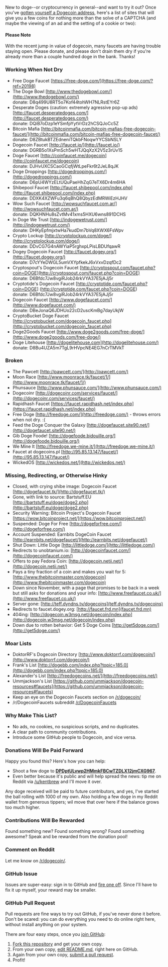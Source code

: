 New to doge--or cryptocurrency in general--and want to try it out? Once you've [gotten yourself a Dogecoin address](http://dogecoin.com/), here's a list of sites that will give you a few coins for nothing more than the solve of a CAPTCHA (and maybe the viewing of an ad and the setting of a cookie or two): 

#### Please Note

With the recent jump in value of dogecoin, many faucets are having trouble staying open.  Please donate, and please don't drain them dry if you're already more than a couple hundred doge in the bank.  Thanks!

### Working When Not Dry

- Free Doge Faucet [https://free-doge.com/](https://free-doge.com/?ref=20198)
- The Doge Bowl [http://www.thedogebowl.com/](http://www.thedogebowl.com/)<br>donate: D8q499U8RT5o7Kof44tohWH7NLRstEYr6Z
- Desperate Doges (caution: extremely agressive pop-up ads) [http://faucet.desperatedoges.com/](http://faucet.desperatedoges.com/)<br>donate: DQiB7oDzp1eYSmfpYytVrDz2hCSQJoCc5Z
- Bitcoin Mafia [http://bitcoinmafia.com/bitcoin-mafias-free-dogecoin-faucet/](http://bitcoinmafia.com/bitcoin-mafias-free-dogecoin-faucet/)<br>donate: D8ZBtukBTZEdneniTQkbFNoqwYYCSbNSLY
- Dogecoin Faucet [http://faucet.io/](http://faucet.io/)<br>donate: DGRB5o1XsPmSch5wHTJQqXzX2V5z3rUv15
- Doge Faucet [http://coinfaucet.me/dogecoin](http://coinfaucet.me/dogecoin)<br>donate: DJHvUXCSCaoGCqfjWtLpeFkr6t2JeL8qJK
- Doge Droppings [http://dogedroppings.com/](http://dogedroppings.com/)<br>donate: D6pU4WYzELtUQuPaeHhZqG7eTX6Dr4m6HA
- Shibepool Faucet [http://faucet.shibepool.com/index.php](http://faucet.shibepool.com/index.php)<br>donate: DDXK4XZWFu3q6qBhQ8QbyzEdMRWiEzHJHV
- Wow Such Faucet [http://wowsuchfaucet.com.ar/](http://wowsuchfaucet.com.ar/)<br>donate: DQKHNHu8sZvtMv41xms5HXU6wns891DCHS
- In Doge We Trust [http://indogewetrust.com/](http://indogewetrust.com/)<br>donate: DHKyEpfmjxtwHa7kudDm7bVq8XWX6FsWpv
- Crypto Lockup [http://cryptolockup.com/doge/](http://cryptolockup.com/doge/)<br>donate: DDvCG7G4nAWYiaP5rghxpLPisLBDUfqawR
- Dogey Dogecoin Faucet [http://faucet.dogey.org/](http://faucet.dogey.org/)<br>donate: D7cYYeDWGL5umVXYpfkekJ6xVxvDzqfDc2
- Cryptospout's Dogecoin Faucet [http://cryptospout.com/faucet.php?coin=DOGE](http://cryptospout.com/faucet.php?coin=DOGE)<br>donate: D6Bfdc7Jw8vgiRJob24rkVYA37E5jAJj5r
- Cryptotide's Dogecoin Faucet [http://cryptotide.com/faucet.php?coin=DOGE] (http://cryptotide.com/faucet.php?coin=DOGE) <br> donate: D6Bfdc7Jw8vgiRJob24rkVYA37E5jAJj5r
- Dogecoin Faucet [http://www.dogefaucet.com/](http://www.dogefaucet.com/)<br>donate: DBeJonaQ6JDHUo22cD2uscKmBg7dayUkjW
- CryptoBucket Doge Faucet [http://cryptobucket.com/dogecoin_faucet.php](http://cryptobucket.com/dogecoin_faucet.php)
- Doge2Goods Faucet [http://www.doge2goods.com/free-doge/](http://www.doge2goods.com/free-doge/)
- Doge Litehouse [http://dogelitehouse.com](http://dogelitehouse.com/)<br>donate: D8Bu4UZA5m7TgL9rHVpcNE4EG7nCrTMVkT

### Broken

- The Pawcett [http://pawcett.com/](http://pawcett.com/)
- Moon Race [http://www.moonrace.tk/faucet/1/](http://www.moonrace.tk/faucet/1/)
- Phunsauce [http://www.phunsauce.com/](http://www.phunsauce.com/)
- Dogecoinr [http://dogecoinr.com/services/faucet/](http://dogecoinr.com/services/faucet/)
- Rapidhash Faucet [https://faucet.rapidhash.net/index.php](https://faucet.rapidhash.net/index.php)
- Free Doge [http://freedoge.com/](http://freedoge.com/) - throws errors when not dry. :(
- Feed the Doge Conquer the Galaxy [http://dogefaucet.site90.net/](http://dogefaucet.site90.net/) 
- Gib Doge Foode! [http://dogefoode.bidouille.org/](http://dogefoode.bidouille.org/)
- We Mine It [http://freedoge.we-mine.it/](http://freedoge.we-mine.it/)
- Faucet at dogecoins.pl [http://95.85.13.147/faucet/](http://95.85.13.147/faucet/)
- WickedOS [http://wickedos.net/](http://wickedos.net/)

### Missing, Redirecting, or Otherwise Hinky

- Closed, with crying shibe image: Dogecoin Faucet [http://dogefaucet.tk/](http://dogefaucet.tk/)
- Gone, with link to source: Bartstuff.EU [http://bartstuff.eu/doge/doge2.php](http://bartstuff.eu/doge/doge2.php)
- Security Warning: Bitcoin Project's Dogecoin Faucet [https://wow.bitcoinproject.net/](https://wow.bitcoinproject.net/)
- Suspended: Doge For Free [http://dogeforfree.com/](http://dogeforfree.com/)
- Account Suspended: Earnbits DogeCoin Faucet [http://earnbits.net/dogefaucet/](http://earnbits.net/dogefaucet/)
- Shut Down: Little Doge [http://littledoge.com/](http://littledoge.com/)
- Redirects to unobtanium.io: [http://dogecoinfaucet.com/](http://dogecoinfaucet.com/)
- Offers to pay Fedora Coin: [http://dogecoin.netii.net/](http://dogecoin.netii.net/)
- Pays a tiny fraction of a coin and makes you wait for 5: [http://www.thebitcoinmaster.com/dogecoin](http://www.thebitcoinmaster.com/dogecoin)
- Down since November, with a page that promises to be back in a week but still asks for donations and your info: [http://www.freefaucet.co.uk/](http://www.freefaucet.co.uk/)
- Server gone: [http://teff.dyndns.tv/dogecoins](teff.dyndns.tv/dogecoins)
- Redirects to faucet.dogey.org: [http://faucet.frd.mn](faucet.frd.mn)
- 404ing: [http://dogecoin.w3msg.net/dogecoin/index.php](http://dogecoin.w3msg.net/dogecoin/index.php)
- Down due to rotten behavior: Get 5 Doge Coins [http://get5doge.com/](http://get5doge.com/)

### Moar Lists

- DoktorRF's Dogecoin Directory [http://www.doktorrf.com/dogecoin/](http://www.doktorrf.com/dogecoin/)
- Frank's List [http://dogebb.com/index.php?topic=185.0](http://dogebb.com/index.php?topic=185.0)
- Alexander's List [http://freedogecoins.net/](http://freedogecoins.net/)
- Ummjackson's List [https://github.com/ummjackson/dogecoin-resources#faucets](https://github.com/ummjackson/dogecoin-resources#faucets)
- Keep an eye on the Dogecoin Faucets section on [/r/dogecoin/](http://www.reddit.com/r/dogecoin/)
- /r/DogecoinFaucets subreddit [/r/DogecoinFaucets](http://www.reddit.com/r/dogecoinfaucets/)

### Why Make This List?

- No ads, no cookies, no suspicious scripts, and no duplicates.
- A clear path to community contributions.
- Introduce some GitHub people to Dogecoin, and vice versa.

### Donations Will Be Paid Forward

Happy you found this? Here's how you can help:

- Shoot a few doge to __<a href="http://dogechain.info/address/DPDptULvwp2HMmkFBCwTZDLX12jmCXG967">DPDptULvwp2HMmkFBCwTZDLX12jmCXG967</a>__.
- Even better because it's public and will help spread the news: tip me on Reddit via [/u/kentbrew](http://reddit.com/u/kentbrew) and I'll move it over.

Any doge received will be paid to future contributors, and yes, I've started the ball rolling with 1000 of my own. Also holding a few doge in my Reddit wallet from generous tippers; wil move that over here if the balance grows too much higher.

### Contributions Will Be Rewarded

Found something new? Found something wrong? Found something awesome? Speak and be rewarded from the donation pool!  

### Comment on Reddit

Let me know on [/r/dogecoin/](http://www.reddit.com/r/dogecoin/comments/1vkyju/doge_faucet_list_powered_by_community/).

### GitHub Issue

Issues are super-easy: sign in to GitHub and [fire one off](https://github.com/kentbrew/dogefaucets/issues/new).  Since I'll have to fix it up myself, your reward may be smaller.

### GitHub Pull Request

Pull requests are fine ways to try out GitHub, if you've never done it before.  Don't be scared:  you can do everything you need to do online right here, without install anything on your system. 

There are four easy steps, once you [join GitHub](https://github.com/join):

1. [Fork this repository](https://github.com/kentbrew/dogefaucets/fork) and get your own copy.
2. From your own copy, [edit README.md](https://help.github.com/articles/editing-files), right here on GitHub.
3. Again from your own copy, [submit a pull request](https://help.github.com/articles/creating-a-pull-request).
4. Profit!
